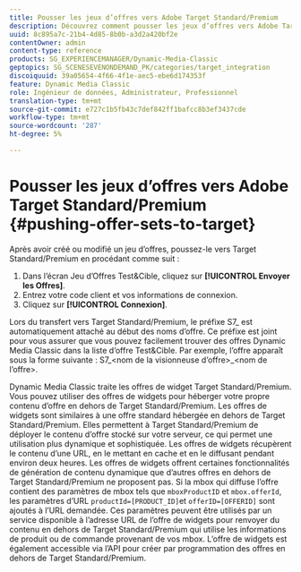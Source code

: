 ```yaml
---
title: Pousser les jeux d’offres vers Adobe Target Standard/Premium
description: Découvrez comment pousser les jeux d’offres vers Adobe Target Standard/Premium.
uuid: 8c895a7c-21b4-4d85-8b0b-a3d2a420bf2e
contentOwner: admin
content-type: reference
products: SG_EXPERIENCEMANAGER/Dynamic-Media-Classic
geptopics: SG_SCENESEVENONDEMAND_PK/categories/target_integration
discoiquuid: 39a05654-4f66-4f1e-aec5-ebe6d174353f
feature: Dynamic Media Classic
role: Ingénieur de données, Administrateur, Professionnel
translation-type: tm+mt
source-git-commit: e727c1b5fb43c7def842ff1bafcc8b3ef3437cde
workflow-type: tm+mt
source-wordcount: '287'
ht-degree: 5%

---
```



# Pousser les jeux d’offres vers Adobe Target Standard/Premium {#pushing-offer-sets-to-target}

Après avoir créé ou modifié un jeu d’offres, poussez-le vers Target Standard/Premium en procédant comme suit :

1. Dans l’écran Jeu d’Offres Test&amp;Cible, cliquez sur **[!UICONTROL Envoyer les Offres]**.
1. Entrez votre code client et vos informations de connexion.
1. Cliquez sur **[!UICONTROL Connexion]**.

Lors du transfert vers Target Standard/Premium, le préfixe S7_ est automatiquement attaché au début des noms d’offre. Ce préfixe est joint pour vous assurer que vous pouvez facilement trouver des offres Dynamic Media Classic dans la liste d’offre Test&amp;Cible. Par exemple, l’offre apparaît sous la forme suivante : S7_&lt;nom de la visionneuse d’offre>_&lt;nom de l’offre>.

Dynamic Media Classic traite les offres de widget Target Standard/Premium. Vous pouvez utiliser des offres de widgets pour héberger votre propre contenu d’offre en dehors de Target Standard/Premium. Les offres de widgets sont similaires à une offre standard hébergée en dehors de Target Standard/Premium. Elles permettent à Target Standard/Premium de déployer le contenu d’offre stocké sur votre serveur, ce qui permet une utilisation plus dynamique et sophistiquée. Les offres de widgets récupèrent le contenu d’une URL, en le mettant en cache et en le diffusant pendant environ deux heures. Les offres de widgets offrent certaines fonctionnalités de génération de contenu dynamique que d’autres offres en dehors de Target Standard/Premium ne proposent pas. Si la mbox qui diffuse l’offre contient des paramètres de mbox tels que `mboxProductID` et `mbox.offerId`, les paramètres d’URL `productId=[PRODUCT_ID]`et `offerID=[OFFERID]` sont ajoutés à l’URL demandée. Ces paramètres peuvent être utilisés par un service disponible à l’adresse URL de l’offre de widgets pour renvoyer du contenu en dehors de Target Standard/Premium qui utilise les informations de produit ou de commande provenant de vos mbox. L’offre de widgets est également accessible via l’API pour créer par programmation des offres en dehors de Target Standard/Premium.
